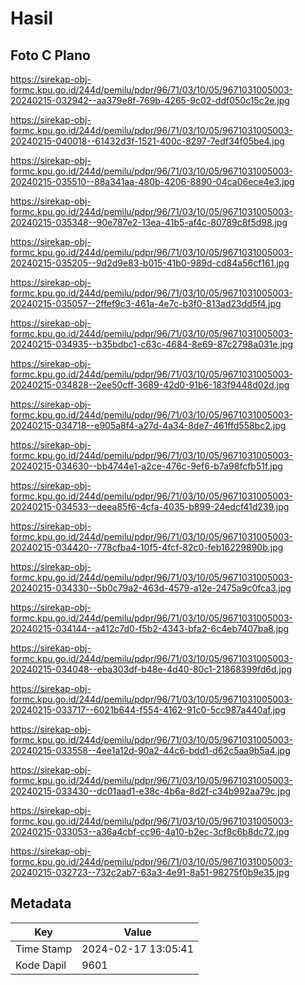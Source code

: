 # Hasil

## Foto C Plano

https://sirekap-obj-formc.kpu.go.id/244d/pemilu/pdpr/96/71/03/10/05/9671031005003-20240215-032942--aa379e8f-769b-4265-9c02-ddf050c15c2e.jpg

https://sirekap-obj-formc.kpu.go.id/244d/pemilu/pdpr/96/71/03/10/05/9671031005003-20240215-040018--61432d3f-1521-400c-8297-7edf34f05be4.jpg

https://sirekap-obj-formc.kpu.go.id/244d/pemilu/pdpr/96/71/03/10/05/9671031005003-20240215-035510--88a341aa-480b-4206-8890-04ca06ece4e3.jpg

https://sirekap-obj-formc.kpu.go.id/244d/pemilu/pdpr/96/71/03/10/05/9671031005003-20240215-035348--90e787e2-13ea-41b5-af4c-80789c8f5d98.jpg

https://sirekap-obj-formc.kpu.go.id/244d/pemilu/pdpr/96/71/03/10/05/9671031005003-20240215-035205--9d2d9e83-b015-41b0-989d-cd84a56cf161.jpg

https://sirekap-obj-formc.kpu.go.id/244d/pemilu/pdpr/96/71/03/10/05/9671031005003-20240215-035057--2ffef9c3-461a-4e7c-b3f0-813ad23dd5f4.jpg

https://sirekap-obj-formc.kpu.go.id/244d/pemilu/pdpr/96/71/03/10/05/9671031005003-20240215-034935--b35bdbc1-c63c-4684-8e69-87c2798a031e.jpg

https://sirekap-obj-formc.kpu.go.id/244d/pemilu/pdpr/96/71/03/10/05/9671031005003-20240215-034828--2ee50cff-3689-42d0-91b6-183f9448d02d.jpg

https://sirekap-obj-formc.kpu.go.id/244d/pemilu/pdpr/96/71/03/10/05/9671031005003-20240215-034718--e905a8f4-a27d-4a34-8de7-461ffd558bc2.jpg

https://sirekap-obj-formc.kpu.go.id/244d/pemilu/pdpr/96/71/03/10/05/9671031005003-20240215-034630--bb4744e1-a2ce-476c-9ef6-b7a98fcfb51f.jpg

https://sirekap-obj-formc.kpu.go.id/244d/pemilu/pdpr/96/71/03/10/05/9671031005003-20240215-034533--deea85f6-4cfa-4035-b899-24edcf41d239.jpg

https://sirekap-obj-formc.kpu.go.id/244d/pemilu/pdpr/96/71/03/10/05/9671031005003-20240215-034420--778cfba4-10f5-4fcf-82c0-feb16229890b.jpg

https://sirekap-obj-formc.kpu.go.id/244d/pemilu/pdpr/96/71/03/10/05/9671031005003-20240215-034330--5b0c79a2-463d-4579-a12e-2475a9c0fca3.jpg

https://sirekap-obj-formc.kpu.go.id/244d/pemilu/pdpr/96/71/03/10/05/9671031005003-20240215-034144--a412c7d0-f5b2-4343-bfa2-6c4eb7407ba8.jpg

https://sirekap-obj-formc.kpu.go.id/244d/pemilu/pdpr/96/71/03/10/05/9671031005003-20240215-034048--eba303df-b48e-4d40-80c1-21868399fd6d.jpg

https://sirekap-obj-formc.kpu.go.id/244d/pemilu/pdpr/96/71/03/10/05/9671031005003-20240215-033717--6021b644-f554-4162-91c0-5cc987a440af.jpg

https://sirekap-obj-formc.kpu.go.id/244d/pemilu/pdpr/96/71/03/10/05/9671031005003-20240215-033558--4ee1a12d-90a2-44c6-bdd1-d62c5aa9b5a4.jpg

https://sirekap-obj-formc.kpu.go.id/244d/pemilu/pdpr/96/71/03/10/05/9671031005003-20240215-033430--dc01aad1-e38c-4b6a-8d2f-c34b992aa79c.jpg

https://sirekap-obj-formc.kpu.go.id/244d/pemilu/pdpr/96/71/03/10/05/9671031005003-20240215-033053--a36a4cbf-cc96-4a10-b2ec-3cf8c6b8dc72.jpg

https://sirekap-obj-formc.kpu.go.id/244d/pemilu/pdpr/96/71/03/10/05/9671031005003-20240215-032723--732c2ab7-63a3-4e91-8a51-98275f0b9e35.jpg


## Metadata

| Key        | Value               |
| ---------- | ------------------- |
| Time Stamp | 2024-02-17 13:05:41 |
| Kode Dapil | 9601                |



